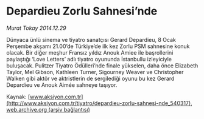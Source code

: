 # Depardieu Zorlu Sahnesi’nde

*Murat Tokay 2014.12.29*

<div class="pNewsDetailMainContent ctx_content" itemprop="articleBody">
 <p>
  Dünyaca ünlü sinema ve tiyatro sanatçısı Gerard Depardieu, 8 Ocak Perşembe akşamı 21.00’de Türkiye’de ilk kez Zorlu PSM sahnesine konuk olacak. Bir diğer meşhur Fransız yıldız Anouk Amiee ile başrollerini paylaştığı ‘Love Letters’ adlı tiyatro oyununda İstanbullu izleyiciyle buluşacak. Pulitzer Tiyatro Ödülleri’nde finale yükselen, daha önce Elizabeth Taylor, Mel Gibson, Kathleen Turner, Sigourney Weaver ve Christopher Walken gibi aktör ve aktristlerin de sergilediği oyunu bu kez Gerard Depardieu ve Anouk Aimée sahneye taşıyor.
 </p>
</div>


Kaynak: [www.aksiyon.com.tr](http://www.aksiyon.com.tr/tiyatro/depardieu-zorlu-sahnesi-nde_540317), [web.archive.org (arşiv bağlantısı)](http://web.archive.org/web/20151214144719/http://www.aksiyon.com.tr/tiyatro/depardieu-zorlu-sahnesi-nde_540317)
